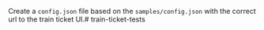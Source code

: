 Create a `config.json` file based on the `samples/config.json` with the correct url to the train ticket UI.#   t r a i n - t i c k e t - t e s t s  
 